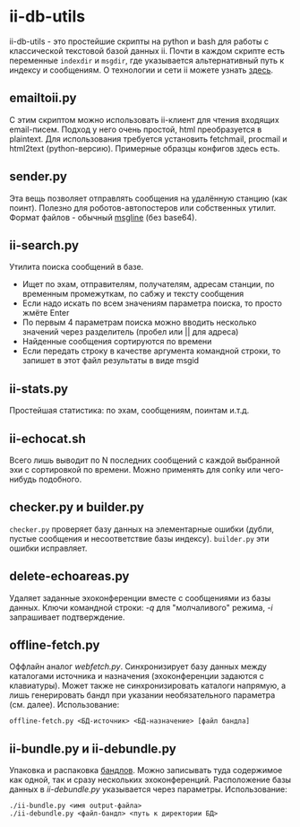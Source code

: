 # ii-db-utils

ii-db-utils - это простейшие скрипты на python и bash для работы с классической текстовой базой данных ii.
Почти в каждом скрипте есть переменные `indexdir` и `msgdir`, где указывается альтернативный путь к индексу и сообщениям.
О технологии и сети ii можете узнать [здесь](http://ii-net.tk/ii-doc).

## emailtoii.py

С этим скриптом можно использовать ii-клиент для чтения входящих email-писем. Подход у него очень простой, html преобразуется в plaintext.
Для использования требуется установить fetchmail, procmail и html2text (python-версию). Примерные образцы конфигов здесь есть.

## sender.py

Эта вещь позволяет отправлять сообщения на удалённую станцию (как поинт). Полезно для роботов-автопостеров или собственных утилит. Формат файлов - обычный [msgline](http://ii-net.tk/ii-doc/?p=2#pointmsg) (без base64).

## ii-search.py

Утилита поиска сообщений в базе.
* Ищет по эхам, отправителям, получателям, адресам станции, по временным промежуткам, по сабжу и тексту сообщения
* Если надо искать по всем значениям параметра поиска, то просто жмёте Enter
* По первым 4 параметрам поиска можно вводить несколько значений через разделитель (пробел или || для адреса)
* Найденные сообщения сортируются по времени
* Если передать строку в качестве аргумента командной строки, то запишет в этот файл результаты в виде msgid

## ii-stats.py

Простейшая статистика: по эхам, сообщениям, поинтам и.т.д.

## ii-echocat.sh

Всего лишь выводит по N последних сообщений с каждой выбранной эхи с сортировкой по времени. Можно применять для conky или чего-нибудь подобного.

## checker.py и builder.py

`checker.py` проверяет базу данных на элементарные ошибки (дубли, пустые сообщения и несоответствие базы индексу). `builder.py` эти ошибки исправляет.

## delete-echoareas.py

Удаляет заданные эхоконференции вместе с сообщениями из базы данных. Ключи командной строки: *-q* для "молчаливого" режима, *-i* запрашивает подтверждение.

## offline-fetch.py

Оффлайн аналог *webfetch.py*. Синхронизирует базу данных между каталогами источника и назначения (эхоконференции задаются с клавиатуры). Может также не синхронизировать каталоги напрямую, а лишь генерировать бандл при указании необязательного параметра (см. далее).
Использование:

```
offline-fetch.py <БД-источник> <БД-назначение> [файл бандла]
```

## ii-bundle.py и ii-debundle.py

Упаковка и распаковка [бандлов](http://ii-net.tk/ii-doc/?p=2#bundle). Можно записывать туда содержимое как одной, так и сразу нескольких эхоконференций. Расположение базы данных в *ii-debundle.py* указывается через параметры.
Использование:

```
./ii-bundle.py <имя output-файла>
./ii-debundle.py <файл-бандл> <путь к директории БД>
```
